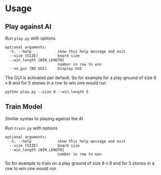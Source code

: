 # Usage

## Play against AI
Run ```play.py``` with options

```
optional arguments:
  -h, --help            show this help message and exit
  --size [SIZE]         board size
  --win_length [WIN_LENGTH]
                        number in row to win
  --no_gui [NO_GUI]     Display GUI
  ```

The GUI is activated per default. So for example for a play ground of size 8 x 8 and for 5 stones in a row to win one would run

```
python play.py --size 8 --win_length 5
```

## Train Model

Similar syntax to playing against the AI

Run ```train.py``` with options

```
optional arguments:
  -h, --help            show this help message and exit
  --size [SIZE]         board size
  --win_length [WIN_LENGTH]
                        number in row to win
```

So for example to train on a play ground of size 8 x 8 and for 5 stones in a row to win one would run

